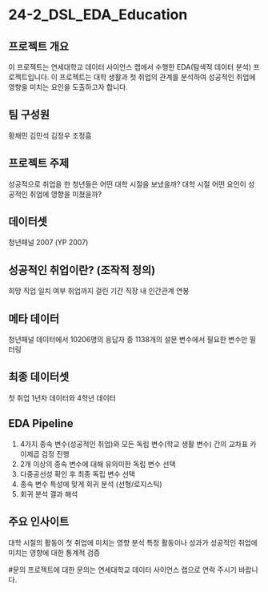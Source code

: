 # 24-2_DSL_EDA_Education

## 프로젝트 개요

이 프로젝트는 연세대학교 데이터 사이언스 랩에서 수행한 EDA(탐색적 데이터 분석) 프로젝트입니다. 이 프로젝트는 대학 생활과 첫 취업의 관계를 분석하여 성공적인 취업에 영향을 미치는 요인을 도출하고자 합니다.

## 팀 구성원

황채민
김민석
김정우
조정흠

## 프로젝트 주제

성공적으로 취업을 한 청년들은 어떤 대학 시절을 보냈을까? 대학 시절 어떤 요인이 성공적인 취업에 영향을 미쳤을까?

## 데이터셋
청년패널 2007 (YP 2007)

## 성공적인 취업이란? (조작적 정의)

희망 직업 일치 여부
취업까지 걸린 기간
직장 내 인간관계
연봉

## 메타 데이터

청년패널 데이터에서 10206명의 응답자 중 1138개의 설문 변수에서 필요한 변수만 필터링

## 최종 데이터셋

첫 취업 1년차 데이터와 4학년 데이터

## EDA Pipeline

1. 4가지 종속 변수(성공적인 취업)와 모든 독립 변수(학교 생활 변수) 간의 교차표 카이제곱 검정 진행
2. 2개 이상의 종속 변수에 대해 유의미한 독립 변수 선택
3. 다중공선성 확인 후 최종 독립 변수 선택
4. 종속 변수 특성에 맞게 회귀 분석 (선형/로지스틱)
5. 회귀 분석 결과 해석

## 주요 인사이트

대학 시절의 활동이 첫 취업에 미치는 영향 분석
특정 활동이나 성과가 성공적인 취업에 미치는 영향에 대한 통계적 검증

#문의
프로젝트에 대한 문의는 연세대학교 데이터 사이언스 랩으로 연락 주시기 바랍니다.

